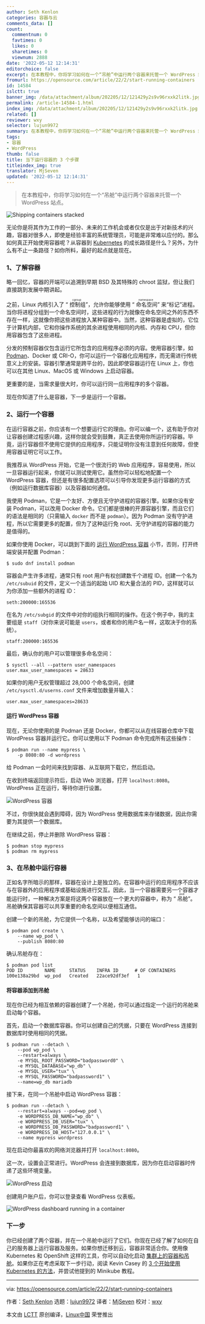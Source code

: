 ```yaml
---
author: Seth Kenlon
categories: 容器与云
comments_data: []
count:
  commentnum: 0
  favtimes: 0
  likes: 0
  sharetimes: 0
  viewnum: 2888
date: '2022-05-12 12:14:31'
editorchoice: false
excerpt: 在本教程中，你将学习如何在一个“吊舱”中运行两个容器来托管一个 WordPress 站点。
fromurl: https://opensource.com/article/22/2/start-running-containers
id: 14584
islctt: true
banner_img: /data/attachment/album/202205/12/121429y2s9v96rxxk2litk.jpg
permalink: /article-14584-1.html
index_img: /data/attachment/album/202205/12/121429y2s9v96rxxk2litk.jpg.thumb.jpg
related: []
reviewer: wxy
selector: lujun9972
summary: 在本教程中，你将学习如何在一个“吊舱”中运行两个容器来托管一个 WordPress 站点。
tags:
- 容器
- WordPress
thumb: false
title: 当下运行容器的 3 个步骤
titleindex_img: true
translator: MjSeven
updated: '2022-05-12 12:14:31'
---
```



> 
> 在本教程中，你将学习如何在一个“吊舱”中运行两个容器来托管一个 WordPress 站点。
> 
> 
> 


![](/data/attachment/album/202205/12/121429y2s9v96rxxk2litk.jpg "Shipping containers stacked")


无论你是将其作为工作的一部分、未来的工作机会或者仅仅是出于对新技术的兴趣，容器对很多人，即使是经验丰富的系统管理员，可能是非常难以应付的。那么如何真正开始使用容器呢？从容器到 [Kubernetes](https://opensource.com/tags/kubernetes) 的成长路径是什么？另外，为什么有不止一条路径？如你所料，最好的起点就是现在。


### 1、了解容器


略一回忆，容器的开端可以追溯到早期 BSD 及其特殊的 chroot 监狱，但让我们直接跳到发展中期讲起。


之前，Linux 内核引入了 “<ruby> 控制组 <rt>  cgroup </rt></ruby>”，允许你能够使用 “<ruby> 命名空间 <rt>  namespace </rt></ruby>” 来“标记”进程。当你将进程分组到一个命名空间时，这些进程的行为就像在命名空间之外的东西不存在一样，这就像你把这些进程放入某种容器中。当然，这种容器是虚拟的，它位于计算机内部，它和你操作系统的其余进程使用相同的内核、内存和 CPU，但你用容器包含了这些进程。


分发的预制容器仅包含运行它所包含的应用程序必须的内容。使用容器引擎，如 [Podman](https://www.redhat.com/sysadmin/podman-guides-2020)、Docker 或 CRI-O，你可以运行一个容器化应用程序，而无需进行传统意义上的安装。容器引擎通常是跨平台的，因此即使容器运行在 Linux 上，你也可以在其他 Linux、MacOS 或 Windows 上启动容器。


更重要的是，当需求量很大时，你可以运行同一应用程序的多个容器。


现在你知道了什么是容器，下一步是运行一个容器。


### 2、运行一个容器


在运行容器之前，你应该有一个想要运行它的理由。你可以编一个，这有助于你对让容器创建过程感兴趣，这样你就会受到鼓舞，真正去使用你所运行的容器。毕竟，运行容器但不使用它提供的应用程序，只能证明你没有注意到任何故障，但使用容器证明它可以工作。


我推荐从 WordPress 开始，它是一个很流行的 Web 应用程序，容易使用，所以一旦容器运行起来，你就可以测试使用它。虽然你可以轻松地配置一个 WordPress 容器，但还是有很多配置选项可以引导你发现更多运行容器的方式（例如运行数据库容器）以及容器如何通信。


我使用 Podman，它是一个友好、方便且无守护进程的容器引擎。如果你没有安装 Podman，可以改用 Docker 命令。它们都是很棒的开源容器引擎，而且它们的语法是相同的（只需输入 `docker` 而不是 `podman`）。因为 Podman 没有守护进程，所以它需要更多的配置，但为了这种运行免 root、无守护进程的容器的能力是值得的。


如果你使用 Docker，可以跳到下面的 [运行 WordPress 容器](file:///Users/xingyuwang/develop/TranslateProject-wxy/translated/tech/tmp.1zBHYsK8TH#wp) 小节，否则，打开终端安装并配置 Podman：



```
$ sudo dnf install podman

```

容器会产生许多进程，通常只有 root 用户有权创建数千个进程 ID。创建一个名为 `/etc/subuid` 的文件，定义一个适当的起始 UID 和大量合法的 PID，这样就可以为你添加一些额外的进程 ID：



```
seth:200000:165536

```

在名为 `/etc/subgid` 的文件中对你的组执行相同的操作。在这个例子中，我的主要组是 `staff`（对你来说可能是 `users`，或者和你的用户名一样，这取决于你的系统）。



```
staff:200000:165536

```

最后，确认你的用户可以管理很多命名空间：



```
$ sysctl --all --pattern user_namespaces
user.max_user_namespaces = 28633

```

如果你的用户无权管理超过 28,000 个命名空间，创建 `/etc/sysctl.d/userns.conf` 文件来增加数量并输入：



```
user.max_user_namespaces=28633

```

#### 运行 WordPress 容器


现在，无论你使用的是 Podman 还是 Docker，你都可以从在线容器仓库中下载 WordPress 容器并运行它。你可以使用以下 Podman 命令完成所有这些操作：



```
$ podman run --name mypress \
    -p 8080:80 -d wordpress

```

给 Podman 一会时间来找到容器、从互联网下载它，然后启动。


在收到终端返回提示符后，启动 Web 浏览器，打开 `localhost:8080`。WordPress 正在运行，等待你进行设置。


![WordPress 容器](/data/attachment/album/202205/12/121432u8wfzo1qltggjgoo.jpg "WordPress running in a container")


不过，你很快就会遇到障碍，因为 WordPress 使用数据库来存储数据，因此你需要为其提供一个数据库。


在继续之前，停止并删除 WordPress 容器：



```
$ podman stop mypress
$ podman rm mypress

```

### 3、在吊舱中运行容器


正如名字所暗示的那样，容器在设计上是独立的。在容器中运行的应用程序不应该与在容器外的应用程序或基础设施进行交互。因此，当一个容器需要另一个容器才能运行时，一种解决方案是将这两个容器放在一个更大的容器中，称为 “<ruby> 吊舱 <rt>  pod </rt></ruby>”。吊舱确保其容器可以共享重要的命名空间以便相互通信。


创建一个新的吊舱，为它提供一个名称，以及希望能够访问的端口：



```
$ podman pod create \
    --name wp_pod \
    --publish 8080:80

```

确认吊舱存在：



```
$ podman pod list
POD ID        NAME     STATUS    INFRA ID      # OF CONTAINERS
100e138a29bd  wp_pod   Created   22ace92df3ef   1

```

#### 将容器添加到吊舱


现在你已经为相互依赖的容器创建了一个吊舱，你可以通过指定一个运行的吊舱来启动每个容器。


首先，启动一个数据库容器。你可以创建自己的凭据，只要在 WordPress 连接到数据库时使用相同的凭据。



```
$ podman run --detach \
    --pod wp_pod \
    --restart=always \
    -e MYSQL_ROOT_PASSWORD="badpassword0" \
    -e MYSQL_DATABASE="wp_db" \
    -e MYSQL_USER="tux" \
    -e MYSQL_PASSWORD="badpassword1" \
    --name=wp_db mariadb

```

接下来，在同一个吊舱中启动 WordPress 容器：



```
$ podman run --detach \
    --restart=always --pod=wp_pod \
    -e WORDPRESS_DB_NAME="wp_db" \
    -e WORDPRESS_DB_USER="tux" \
    -e WORDPRESS_DB_PASSWORD="badpassword1" \
    -e WORDPRESS_DB_HOST="127.0.0.1" \
    --name mypress wordpress

```

现在启动你最喜欢的网络浏览器并打开 `localhost:8080`。


这一次，设置会正常进行。WordPress 会连接到数据库，因为你在启动容器时传递了这些环境变量。


![WordPress 启动](/data/attachment/album/202205/12/121432qzimdegicdid77eg.jpg "WordPress setup")


创建用户账户后，你可以登录查看 WordPress 仪表板。


![WordPress dashboard running in a container](/data/attachment/album/202205/12/121432aoznhx7grkahae1w.jpg "WordPress dashboard running in a container")


### 下一步


你已经创建了两个容器，并在一个吊舱中运行了它们。你现在已经了解了如何在自己的服务器上运行容器及服务。如果你想迁移到云，容器非常适合你。使用像 Kubernetes 和 OpenShift 这样的工具，你可以自动化启动 [集群上的容器和吊舱](https://enterprisersproject.com/article/2020/9/pod-cluster-container-what-is-difference)。如果你正在考虑采取下一步行动，阅读 Kevin Casey 的 [3 个开始使用 Kubernetes 的方法](https://enterprisersproject.com/article/2019/11/kubernetes-3-ways-get-started)，并尝试他提到的 Minikube 教程。




---


via: <https://opensource.com/article/22/2/start-running-containers>


作者：[Seth Kenlon](https://opensource.com/users/seth) 选题：[lujun9972](https://github.com/lujun9972) 译者：[MjSeven](https://github.com/MjSeven) 校对：[wxy](https://github.com/wxy)


本文由 [LCTT](https://github.com/LCTT/TranslateProject) 原创编译，[Linux中国](https://linux.cn/) 荣誉推出